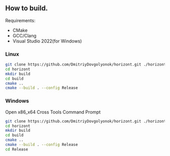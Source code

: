 ## How to build.
Requirements:
* CMake
* GCC/Clang
* Visual Studio 2022(for Windows)
### Linux 
```bash
git clone https://github.com/DmitriyDovgolyonok/horizont.git ./horizont
cd horizont
mkdir build
cd build
cmake ..
cmake --build . --config Release
```

### Windows
Open x86_x64 Cross Tools Command Prompt 
```bash
git clone https://github.com/DmitriyDovgolyonok/horizont.git ./horizont
cd horizont
mkdir build
cd build
cmake ..
cmake --build . --config Release
cd Release
```
